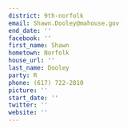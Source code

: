 ```yaml
---
district: 9th-norfolk
email: Shawn.Dooley@mahouse.gov
end_date: ''
facebook: ''
first_name: Shawn
hometown: Norfolk
house_url: ''
last_name: Dooley
party: R
phone: (617) 722-2810
picture: ''
start_date: ''
twitter: ''
website: ''
---
```

